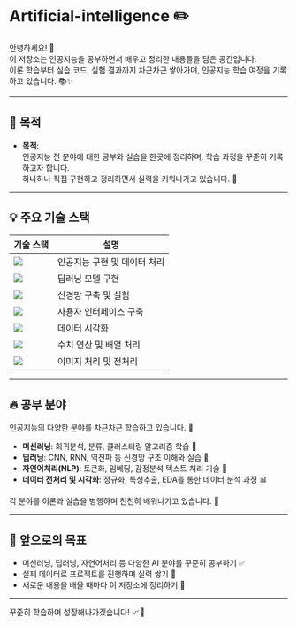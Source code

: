 # Artificial-intelligence ✏️

안녕하세요! 👋  
이 저장소는 인공지능을 공부하면서 배우고 정리한 내용들을 담은 공간입니다.  
이론 학습부터 실습 코드, 실험 결과까지 차근차근 쌓아가며, 인공지능 학습 여정을 기록하고 있습니다. 📚✨

---

## 📌 목적

- **목적**:  
  인공지능 전 분야에 대한 공부와 실습을 한곳에 정리하며, 학습 과정을 꾸준히 기록하고자 합니다.  
  하나하나 직접 구현하고 정리하면서 실력을 키워나가고 있습니다. 💪

---

## 💡 주요 기술 스택

| 기술 스택 | 설명 |
|-----------|------|
| <img src="https://img.shields.io/badge/Python-3776AB?style=for-the-badge&logo=python&logoColor=white"/> | 인공지능 구현 및 데이터 처리 |
| <img src="https://img.shields.io/badge/TensorFlow-FF6F00?style=for-the-badge&logo=TensorFlow&logoColor=white"/> | 딥러닝 모델 구현 |
| <img src="https://img.shields.io/badge/Keras-D00000?style=for-the-badge&logo=keras&logoColor=white"/> | 신경망 구축 및 실험 |
| <img src="https://img.shields.io/badge/Gradio-FFCC33?style=for-the-badge&logo=gradio&logoColor=black"/> | 사용자 인터페이스 구축 |
| <img src="https://img.shields.io/badge/Matplotlib-3776AB?style=for-the-badge&logo=matplotlib&logoColor=white"/> | 데이터 시각화 |
| <img src="https://img.shields.io/badge/NumPy-013243?style=for-the-badge&logo=numpy&logoColor=white"/> | 수치 연산 및 배열 처리 |
| <img src="https://img.shields.io/badge/PIL-FFDD44?style=for-the-badge&logo=pillow&logoColor=black"/> | 이미지 처리 및 전처리 |

---

## 🔥 공부 분야

인공지능의 다양한 분야를 차근차근 학습하고 있습니다. 🎯

- **머신러닝**: 회귀분석, 분류, 클러스터링 알고리즘 학습 🤖
- **딥러닝**: CNN, RNN, 역전파 등 신경망 구조 이해와 실습 🧠
- **자연어처리(NLP)**: 토큰화, 임베딩, 감정분석 텍스트 처리 기술 💬
- **데이터 전처리 및 시각화**: 정규화, 특성추출, EDA를 통한 데이터 분석 과정 📊

각 분야를 이론과 실습을 병행하며 천천히 배워나가고 있습니다. 🚀

---

## 🧠 앞으로의 목표

- 머신러닝, 딥러닝, 자연어처리 등 다양한 AI 분야를 꾸준히 공부하기 ✅
- 실제 데이터로 프로젝트를 진행하며 실력 쌓기 🔧
- 새로운 내용을 배울 때마다 이 저장소에 정리하기 📝

---

꾸준히 학습하며 성장해나가겠습니다! 📈🌟
